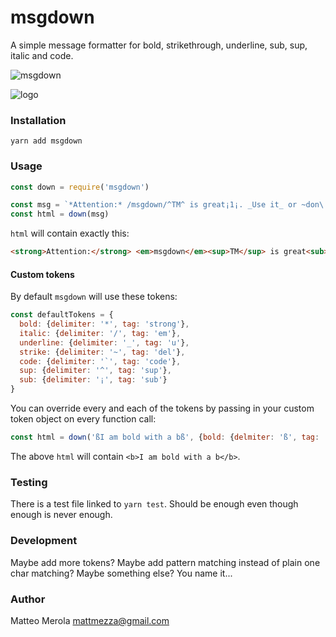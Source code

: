 msgdown
======

A simple message formatter for bold, strikethrough, underline, sub, sup, italic and code.


![msgdown](https://img.shields.io/travis/mattmezza/msgdown.svg?style=for-the-badge)

![logo](https://github.com/mattmezza/msgdown/blob/master/logo.png)

### Installation

`yarn add msgdown`

### Usage

```js
const down = require('msgdown')

const msg = `*Attention:* /msgdown/^TM^ is great¡1¡. _Use it_ or ~don\'t~ it is \`console.log('up to you!')\``
const html = down(msg)
```

`html` will contain exactly this:

```html
<strong>Attention:</strong> <em>msgdown</em><sup>TM</sup> is great<sub>1</sub>. <u>Use it</u> or <del>don\'t</del> it is <code>console.log('up to you!')</code>
```

#### Custom tokens

By default `msgdown` will use these tokens:

```js
const defaultTokens = {
  bold: {delimiter: '*', tag: 'strong'},
  italic: {delimiter: '/', tag: 'em'},
  underline: {delimiter: '_', tag: 'u'},
  strike: {delimiter: '~', tag: 'del'},
  code: {delimiter: '`', tag: 'code'},
  sup: {delimiter: '^', tag: 'sup'},
  sub: {delimiter: '¡', tag: 'sub'}
}
```

You can override every and each of the tokens by passing in your custom token object on every function call:

```js
const html = down('ßI am bold with a bß', {bold: {delmiter: 'ß', tag: 'b'}})
```

The above `html` will contain `<b>I am bold with a b</b>`.

### Testing

There is a test file linked to `yarn test`. Should be enough even though enough is never enough.

### Development

Maybe add more tokens? Maybe add pattern matching instead of plain one char matching? Maybe something else? You name it...

### Author

Matteo Merola <mattmezza@gmail.com>
